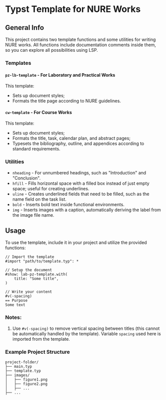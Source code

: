 # Typst Template for NURE Works

## General Info

This project contains two template functions and some utilities for writing NURE works. All functions include documentation comments inside them, so you can explore all possibilities using LSP.

### Templates

#### `pz-lb-template` - For Laboratory and Practical Works
This template:
- Sets up document styles;
- Formats the title page according to NURE guidelines.

#### `cw-template` - For Course Works
This template:
- Sets up document styles;
- Formats the title, task, calendar plan, and abstract pages;
- Typesets the bibliography, outline, and appendices according to standard requirements.

### Utilities
- `nheading` - For unnumbered headings, such as "Introduction" and "Conclusion".
- `hfill` - Fills horizontal space with a filled box instead of just empty space; useful for creating underlines.
- `uline` - Creates underlined fields that need to be filled, such as the name field on the task list.
- `bold` - Inserts bold text inside functional environments.
- `img` - Inserts images with a caption, automatically deriving the label from the image file name.

## Usage

To use the template, include it in your project and utilize the provided functions:

```typst
// Import the template
#import "path/to/template.typ": *

// Setup the document
#show: lab-pz-template.with(
    title: "Some title",
)

// Write your content
#v(-spacing)
== Purpose
Some text
```

### Notes:
1. Use `#v(-spacing)` to remove vertical spacing between titles (this cannot be automatically handled by the template). Variable `spacing` used here is imported from the template.

### Example Project Structure
```
project-folder/
├── main.typ
├── template.typ
├── images/
│   ├── figure1.png
│   ├── figure2.png
│   ├── ...
├── ...
```
